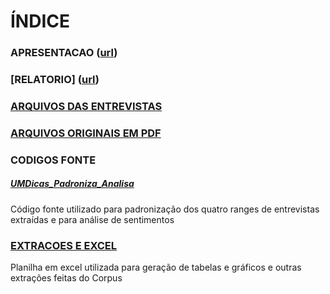 # ÍNDICE

### APRESENTACAO ([url](https://gamma.app/docs/UMDicas-117wvtn1ybze7w3))
### [RELATORIO] ([url](https://colab.research.google.com/drive/1w6UR06k5rBReySVqqhYhT4ShuJprow6m?usp=sharing))
### [ARQUIVOS DAS ENTREVISTAS]([url](https://github.com/alexandrafernandesHD/avd-MHD/tree/main/Arquivo_UMSombra/UMDicas/ARQUIVOS%20DAS%20ENTREVISTAS))
### [ARQUIVOS ORIGINAIS EM PDF]([url](https://github.com/alexandrafernandesHD/avd-MHD/tree/main/Arquivo_UMSombra/UMDicas/ARQUIVOS%20ORIGINAIS%20EM%20PDF))
### CODIGOS FONTE
##### [UMDicas_Padroniza_Analisa]([url](https://github.com/alexandrafernandesHD/avd-MHD/tree/main/Arquivo_UMSombra/UMDicas/CODIGOS%20FONTE/UMDicas_Padroniza_Analisa))
Código fonte utilizado para padronização dos quatro ranges de entrevistas extraídas e para análise de sentimentos
### [EXTRACOES E EXCEL]([url](https://github.com/alexandrafernandesHD/avd-MHD/tree/main/Arquivo_UMSombra/UMDicas/EXTRACOES%20E%20EXCEL))
Planilha em excel utilizada para geração de tabelas e gráficos e outras extrações feitas do Corpus
